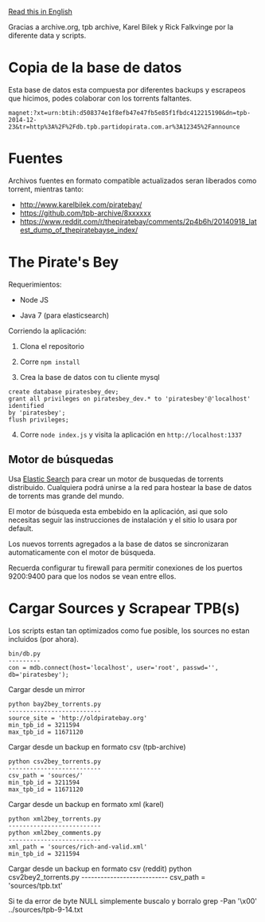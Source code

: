 <a href="README.en.md">Read this in English</a>

Gracias a archive.org, tpb archive, Karel Bilek y Rick Falkvinge por la
diferente data y scripts.

# Copia de la base de datos

Esta base de datos esta compuesta por diferentes backups y escrapeos que
hicimos, podes colaborar con los torrents faltantes.

```
magnet:?xt=urn:btih:d508374e1f8efb47e47fb5e85f1fbdc412215190&dn=tpb-2014-12-23&tr=http%3A%2F%2Fdb.tpb.partidopirata.com.ar%3A12345%2Fannounce
```

# Fuentes

Archivos fuentes en formato compatible actualizados seran liberados como
torrent, mientras tanto:

* http://www.karelbilek.com/piratebay/
* https://github.com/tpb-archive/8xxxxxx
* https://www.reddit.com/r/thepiratebay/comments/2p4b6h/20140918_latest_dump_of_thepiratebayse_index/

# The Pirate's Bey

Requerimientos:

* Node JS

* Java 7 (para elasticsearch)

Corriendo la aplicación:

1. Clona el repositorio

2. Corre ```npm install```

3. Crea la base de datos con tu cliente mysql

```
create database piratesbey_dev;
grant all privileges on piratesbey_dev.* to 'piratesbey'@'localhost' identified
by 'piratesbey';
flush privileges;
```

4. Corre ```node index.js``` y visita la aplicación en ```http://localhost:1337```

## Motor de búsquedas

Usa [Elastic Search](http://www.elasticsearch.org/overview/elasticsearch)  para 
crear un motor de busquedas de torrents distribuido. Cualquiera podrá unirse a
la red para hostear la base de datos de torrents mas grande del mundo.

El motor de búsqueda esta embebido en la aplicación, asi que solo necesitas
seguir las instrucciones de instalación y el sitio lo usara por default.

Los nuevos torrents agregados a la base de datos se sincronizaran
automaticamente con el motor de búsqueda.

Recuerda configurar tu firewall para permitir conexiones de los puertos
9200:9400 para que los nodos se vean entre ellos.

# Cargar Sources y Scrapear TPB(s)

Los scripts estan tan optimizados como fue posible, los sources no estan
incluidos (por ahora).

    bin/db.py
    ---------
    con = mdb.connect(host='localhost', user='root', passwd='', db='piratesbey');


Cargar desde un mirror

    python bay2bey_torrents.py 
    --------------------------
    source_site = 'http://oldpiratebay.org'
    min_tpb_id = 3211594
    max_tpb_id = 11671120

Cargar desde un backup en formato csv (tpb-archive)

    python csv2bey_torrents.py
    --------------------------
    csv_path = 'sources/'
    min_tpb_id = 3211594
    max_tpb_id = 11671120

Cargar desde un backup en formato xml (karel)

    python xml2bey_torrents.py
    --------------------------
    python xml2bey_comments.py
    --------------------------
    xml_path = 'sources/rich-and-valid.xml'
    min_tpb_id = 3211594

Cargar desde un backup en formato csv (reddit)
    python csv2bey2_torrents.py
    ---------------------------
    csv_path = 'sources/tpb.txt'

Si te da error de byte NULL simplemente buscalo y borralo
    grep -Pan '\x00' ../sources/tpb-9-14.txt
